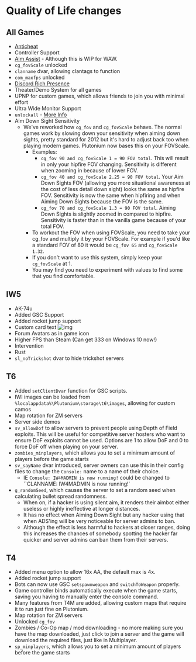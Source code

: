 # Quality of Life changes

## All Games

* [Anticheat](anticheat)
* Controller Support
* [Aim Assist](aim-assist) - Although this is WIP for WAW.
* `cg_fovScale` unlocked
* `clanname` dvar, allowing clantags to function
* `com_maxfps` unlocked
* [Discord Rich Presence](discord-rpc)
* Theater/Demo System for all games
* UPNP for custom games, which allows friends to join you with minimal effort
* Ultra Wide Monitor Support
* `unlockall` - [More Info](unlockall-max-rank)
* Aim Down Sight Sensitivity
  * We've reworked how `cg_fov` and `cg_fovScale` behave. The normal games work by slowing down your sensitivity when aiming down sights, pretty standard for 2012 but it's hard to adjust back too when playing modern games. Plutonium now bases this on your FOVScale.
    * Examples:
      * `cg_fov 90 and cg_fovScale 1 = 90 FOV total`. This will result in only your hipfire FOV changing. Sensitivity is different when zooming in because of lower FOV.
      * `cg_fov 40 and cg_fovScale 2.25 = 90 FOV total`. Your Aim Down Sights FOV (allowing you more situational awareness at the cost of less detail down sight) looks the same as hipfire FOV. Sensitivity is now the same when hipfiring and when Aiming Down Sights because the FOV is the same.
      * `cg_fov 70 and cg_fovScale 1.3 = 90 FOV total`. Aiming Down Sights is slightly zoomed in compared to hipfire. Sensitivity is faster than in the vanilla game because of your total FOV.
    * To workout the FOV when using FOVScale, you need to take your cg_fov and multiply it by your FOVScale. For example if you'd like a standard FOV of 80 it would be `cg_fov 65` and `cg_fovScale 1.32`.
    * If you don't want to use this system, simply keep your `cg_fovScale` at 1.
    * You may find you need to experiment with values to find some that you find comfortable.

## IW5

* AK-74u
* Added GSC Support
* Added rocket jump support
* Custom card text ![img](/images/docs/qol-changes/tX5tNqX.png)
* Forum Avatars as in game icon
* Higher FPS than Steam (Can get 333 on Windows 10 now!)
* Intervention
* Rust
* `sl_noTrickshot` dvar to hide trickshot servers

## T6

* Added `setClientDvar` function for GSC scripts.
* IWI images can be loaded from `%localappdata%\Plutonium\storage\t6\images`, allowing for custom camos
* Map rotation for ZM servers
* Server side demos
* `sv_allowDof` to allow servers to prevent people using Depth of Field exploits. This will be useful for competitive server hosters who want to ensure DoF exploits cannot be used. Options are 1 to allow DoF and 0 to force DoF off when playing on your server.
* `zombies_minplayers`, which allows you to set a minimum amount of players before the game starts
* `sv_sayName` dvar introduced, server owners can use this in their config files to change the `Console:` name to a name of their choice.
  * IE `Console: IW4MADMIN is now running!` could be changed to ``CLANNAME: IW4MADMIN is now running!`
* `g_randomSeed`, which causes the server to set a random seed when calculating bullet spread randomness.
  * When on, if a hacker is using silent aim, it renders their aimbot either useless or highly ineffective at longer distances.
  * It has no effect when Aiming Down Sight but any hacker using that when ADS'ing will be very noticeable for server admins to ban.
  * Although the effect is less harmful to hackers at closer ranges, doing this increases the chances of somebody spotting the hacker far quicker and server admins can ban them from their servers.

## T4

* Added menu option to allow 16x AA, the default max is 4x.
* Added rocket jump support
* Bots can now use GSC `setspawnweapon` and `switchToWeapon` properly.
* Game controller binds automatically execute when the game starts, saving you having to manually enter the console command.
* Many features from T4M are added, allowing custom maps that require it to run just fine on Plutonium.
* Map rotation for ZM servers
* Unlocked `cg_fov`
* Zombies / Co-Op map / mod downloading - no more making sure you have the map downloaded, just click to join a server and the game will download the required files, just like in Multiplayer.
* `sp_minplayers`, which allows you to set a minimum amount of players before the game starts
